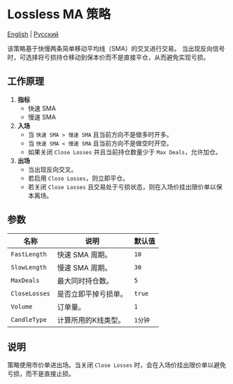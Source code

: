 # Lossless MA 策略
[English](README.md) | [Русский](README_ru.md)

该策略基于快慢两条简单移动平均线（SMA）的交叉进行交易。
当出现反向信号时，可选择将亏损持仓移动到保本价而不是直接平仓，从而避免实现亏损。

## 工作原理

1. **指标**
   - 快速 SMA
   - 慢速 SMA
2. **入场**
   - 当 `快速 SMA > 慢速 SMA` 且当前方向不是做多时开多。
   - 当 `快速 SMA < 慢速 SMA` 且当前方向不是做空时开空。
   - 如果关闭 `Close Losses` 并且当前持仓数量少于 `Max Deals`，允许加仓。
3. **出场**
   - 当出现反向交叉。
   - 若启用 `Close Losses`，则立即平仓。
   - 若关闭 `Close Losses` 且交易处于亏损状态，则在入场价挂出限价单以保本离场。

## 参数

| 名称 | 说明 | 默认值 |
| ---- | ---- | ---- |
| `FastLength` | 快速 SMA 周期。 | `10` |
| `SlowLength` | 慢速 SMA 周期。 | `30` |
| `MaxDeals` | 最大同时持仓数。 | `5` |
| `CloseLosses` | 是否立即平掉亏损单。 | `true` |
| `Volume` | 订单量。 | `1` |
| `CandleType` | 计算所用的K线类型。 | `1分钟` |

## 说明

策略使用市价单进出场。当关闭 `Close Losses` 时，会在入场价挂出限价单以避免亏损，而不是直接止损。
